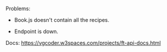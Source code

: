 Problems:

* Book.js doesn't contain all the recipes.

* Endpoint is down.

Docs: https://vgcoder.w3spaces.com/projects/ft-api-docs.html
